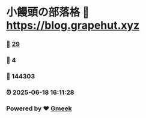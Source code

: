 # 小饅頭の部落格 :link: https://blog.grapehut.xyz 
### :page_facing_up: [29](https://blog.grapehut.xyz/tag.html) 
### :speech_balloon: 4 
### :hibiscus: 144303 
### :alarm_clock: 2025-06-18 16:11:28 
### Powered by :heart: [Gmeek](https://github.com/Meekdai/Gmeek)
